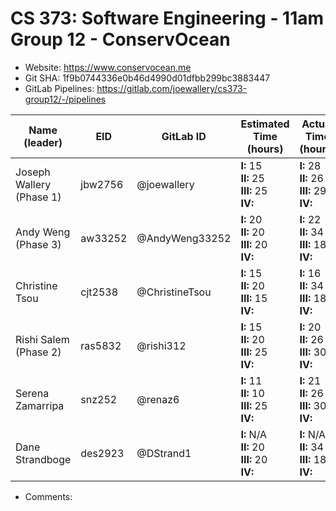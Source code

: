 # CS 373: Software Engineering - 11am Group 12 - **ConservOcean**

- Website: https://www.conservocean.me
- Git SHA: 1f9b0744336e0b46d4990d01dfbb299bc3883447
- GitLab Pipelines: https://gitlab.com/joewallery/cs373-group12/-/pipelines

| Name (leader)            | EID     | GitLab ID      | Estimated Time (hours)                             | Actual Time (hours)                                |
| ------------------------ | ------- | -------------- | -------------------------------------------------- | -------------------------------------------------- |
| Joseph Wallery (Phase 1) | jbw2756 | @joewallery    | **I:** 15<br>**II:** 25<br>**III:** 25<br>**IV:**  | **I:** 28<br>**II:** 26<br>**III:** 29<br>**IV:**  |
| Andy Weng (Phase 3)      | aw33252 | @AndyWeng33252 | **I:** 20<br>**II:** 20<br>**III:** 20<br>**IV:**  | **I:** 22<br>**II:** 34<br>**III:** 18<br>**IV:**  |
| Christine Tsou           | cjt2538 | @ChristineTsou | **I:** 15<br>**II:** 20<br>**III:** 15<br>**IV:**  | **I:** 16<br>**II:** 34<br>**III:** 18<br>**IV:**  |
| Rishi Salem (Phase 2)    | ras5832 | @rishi312      | **I:** 15<br>**II:** 20<br>**III:** 25<br>**IV:**     | **I:** 20<br>**II:** 26<br>**III:** 30<br>**IV:**     |
| Serena Zamarripa         | snz252  | @renaz6        | **I:** 11<br>**II:** 10<br>**III:** 25<br>**IV:**     | **I:** 21<br>**II:** 26<br>**III:** 30<br>**IV:**     |
| Dane Strandboge          | des2923 | @DStrand1      | **I:** N/A<br>**II:** 20<br>**III:** 20<br>**IV:** | **I:** N/A<br>**II:** 34<br>**III:** 18<br>**IV:** |

- Comments:
